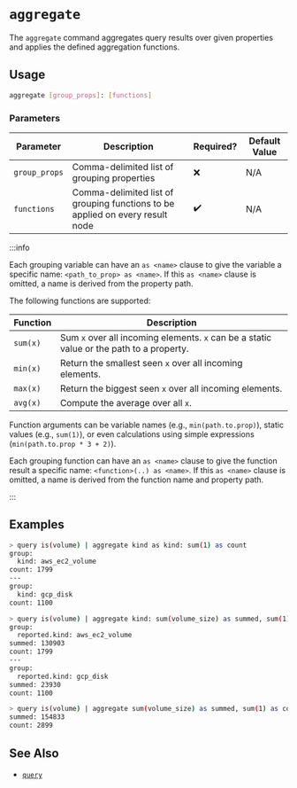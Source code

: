 # `aggregate`

The `aggregate` command aggregates query results over given properties and applies the defined aggregation functions.

## Usage

```bash
aggregate [group_props]: [functions]
```

### Parameters

| Parameter     | Description                                                                   | Required? | Default Value |
| ------------- | ----------------------------------------------------------------------------- | --------- | ------------- |
| `group_props` | Comma-delimited list of grouping properties                                   | ❌        | N/A           |
| `functions`   | Comma-delimited list of grouping functions to be applied on every result node | ✔️        | N/A           |

:::info

Each grouping variable can have an `as <name>` clause to give the variable a specific name: `<path_to_prop> as <name>`. If this `as <name>` clause is omitted, a name is derived from the property path.

The following functions are supported:

| Function | Description                                                                              |
| -------- | ---------------------------------------------------------------------------------------- |
| `sum(x)` | Sum `x` over all incoming elements. `x` can be a static value or the path to a property. |
| `min(x)` | Return the smallest seen `x` over all incoming elements.                                 |
| `max(x)` | Return the biggest seen `x` over all incoming elements.                                  |
| `avg(x)` | Compute the average over all `x`.                                                        |

Function arguments can be variable names (e.g., `min(path.to.prop)`), static values (e.g., `sum(1)`), or even calculations using simple expressions (`min(path.to.prop * 3 + 2)`).

Each grouping function can have an `as <name>` clause to give the function result a specific name: `<function>(..) as <name>`. If this `as <name>` clause is omitted, a name is derived from the function name and property path.

:::

## Examples

```bash title="Count volumes in the system, grouped by kind"
> query is(volume) | aggregate kind as kind: sum(1) as count
group:
  kind: aws_ec2_volume
count: 1799
---
group:
  kind: gcp_disk
count: 1100
```

```bash title="Count volumes and compute total volume size, grouped by kind"
> query is(volume) | aggregate kind: sum(volume_size) as summed, sum(1) as count
group:
  reported.kind: aws_ec2_volume
summed: 130903
count: 1799
---
group:
  reported.kind: gcp_disk
summed: 23930
count: 1100
```

```bash title="Count volumes and compute total volume size"
> query is(volume) | aggregate sum(volume_size) as summed, sum(1) as count
summed: 154833
count: 2899
```

## See Also

- [`query`](./query.md)
